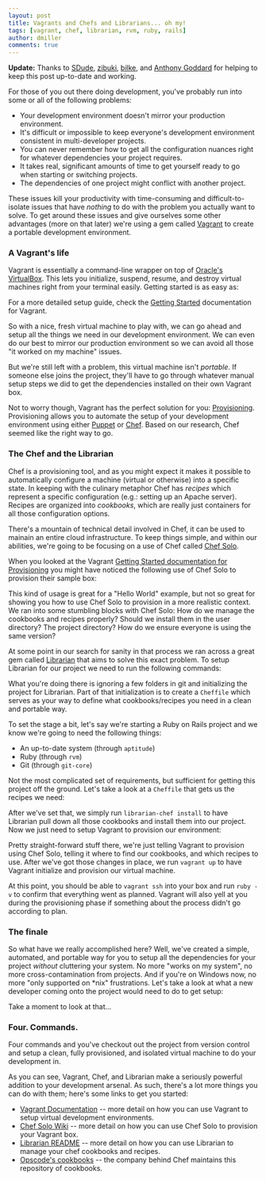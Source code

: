 ```yaml
---
layout: post
title: Vagrants and Chefs and Librarians... oh my!
tags: [vagrant, chef, librarian, rvm, ruby, rails]
author: dmiller
comments: true
---
```


**Update:**
Thanks to [SDude]({{page.url}}#comment-677428811), [zibuki]({{page.url}}#comment-584010225), [bilke]({{page.url}}#comment-537553234), and [Anthony Goddard]({{page.url}}#comment-521570237) for helping to keep this post up-to-date and working.

For those of you out there doing development, you've probably run into some or all of the following problems:

* Your development environment doesn't mirror your production environment.
* It's difficult or impossible to keep everyone's development environment consistent in multi-developer projects.
* You can never remember how to get all the configuration nuances right for whatever dependencies your project requires.
* It takes real, significant amounts of time to get yourself ready to go when starting or switching projects.
* The dependencies of one project might conflict with another project.

These issues kill your productivity with time-consuming and difficult-to-isolate issues that have _nothing_ to do with the problem you actually want to solve. To get around these issues and give ourselves some other advantages (more on that later) we're using a gem called [Vagrant](http://vagrantup.com) to create a portable development environment.

<!-- #REST#BEGIN -->

### A Vagrant's life

Vagrant is essentially a command-line wrapper on top of [Oracle's VirtualBox](http://www.virtualbox.org/). This lets you initialize, suspend, resume, and destroy virtual machines right from your terminal easily. Getting started is as easy as:

<script src="https://gist.github.com/2564740.js?file=vagrant"></script>

For a more detailed setup guide, check the [Getting Started](http://vagrantup.com/v1/docs/getting-started/index.html) documentation for Vagrant.

So with a nice, fresh virtual machine to play with, we can go ahead and setup all the things we need in our development environment. We can even do our best to mirror our production environment so we can avoid all those "it worked on my machine" issues.

But we're still left with a problem, this virtual machine isn't _portable_. If someone else joins the project, they'll have to go through whatever manual setup steps we did to get the dependencies installed on their own Vagrant box.

Not to worry though, Vagrant has the perfect solution for you: [Provisioning](http://vagrantup.com/v1/docs/getting-started/provisioning.html). Provisioning allows you to automate the setup of your development environment using either [Puppet](http://puppetlabs.com/puppet/what-is-puppet/) or [Chef](http://wiki.opscode.com/display/chef/Home). Based on our research, Chef seemed like the right way to go.

### The Chef and the Librarian

Chef is a provisioning tool, and as you might expect it makes it possible to automatically configure a machine (virtual or otherwise) into a specific state. In keeping with the culinary metaphor Chef has _recipes_ which represent a specific configuration (e.g.: setting up an Apache server). Recipes are organized into _cookbooks_, which are really just containers for all those configuration options.

There's a mountain of technical detail involved in Chef, it can be used to mainain an entire cloud infrastructure. To keep things simple, and within our abilities, we're going to be focusing on a use of Chef called [Chef Solo](http://wiki.opscode.com/display/chef/Chef+Solo).

When you looked at the Vagrant [Getting Started documentation for Provisioning](http://vagrantup.com/v1/docs/getting-started/provisioning.html) you might have noticed the following use of Chef Solo to provision their sample box:

<script src="https://gist.github.com/2564740.js?file=Vagrantfile-Getting-Started"></script>

This kind of usage is great for a "Hello World" example, but not so great for showing you how to use Chef  Solo to provision in a more realistic context. We ran into some stumbling blocks with Chef Solo: How do we manage the cookbooks and recipes properly? Should we install them in the user directory? The project directory? How do we ensure everyone is using the same version?

At some point in our search for sanity in that process we ran across a great gem called [Librarian](https://github.com/applicationsonline/librarian) that aims to solve this exact problem. To setup Librarian for our project we need to run the following commands:

<script src="https://gist.github.com/2564740.js?file=librarian"></script>

What you're doing there is ignoring a few folders in git and initializing the project for Librarian. Part of that initialization is to create a `Cheffile` which serves as your way to define what cookbooks/recipes you need in a clean and portable way.

To set the stage a bit, let's say we're starting a Ruby on Rails project and we know we're going to need the following things:

* An up-to-date system (through `aptitude`)
* Ruby (through `rvm`)
* Git (through `git-core`)

Not the most complicated set of requirements, but sufficient for getting this project off the ground. Let's take a look at a `Cheffile` that gets us the recipes we need:

<script src="https://gist.github.com/2564740.js?file=Cheffile"></script>

After we've set that, we simply run `librarian-chef install` to have Librarian pull down all those cookbooks and install them into our project. Now we just need to setup Vagrant to provision our environment:

<script src="https://gist.github.com/2564740.js?file=Vagrantfile"></script>

Pretty straight-forward stuff there, we're just telling Vagrant to provision using Chef Solo, telling it where to find our cookbooks, and which recipes to use. After we've got those changes in place, we run `vagrant up` to have Vagrant initialize and provision our virtual machine.

At this point, you should be able to `vagrant ssh` into your box and run `ruby -v` to confirm that everything went as planned. Vagrant will also yell at you during the provisioning phase if something about the process didn't go according to plan.

### The finale

So what have we really accomplished here? Well, we've created a simple, automated, and portable way for you to setup all the dependencies for your project *without* cluttering your system. No more "works on my system", no more cross-contamination from projects. And if you're on Windows now, no more "only supported on *nix" frustrations. Let's take a look at what a new developer coming onto the project would need to do to get setup:

<script src="https://gist.github.com/2564740.js?file=finale"></script>

Take a moment to look at that...

### Four. Commands.

Four commands and you've checkout out the project from version control and setup a clean, fully provisioned, and isolated virtual machine to do your development in.

As you can see, Vagrant, Chef, and Librarian make a seriously powerful addition to your development arsenal. As such, there's a lot more things you can do with them; here's some links to get you started:

* [Vagrant Documentation](http://vagrantup.com/v1/docs/index.html) -- more detail on how you can use Vagrant to setup virtual development environments.
* [Chef Solo Wiki](http://wiki.opscode.com/display/chef/Chef+Solo) -- more detail on how you can use Chef Solo to provision your Vagrant box.
* [Librarian README](https://github.com/applicationsonline/librarian/blob/master/README.md) -- more detail on how you can use Librarian to manage your chef cookbooks and recipes.
* [Opscode's cookbooks](https://github.com/opscode/cookbooks) -- the company behind Chef maintains this repository of cookbooks.

<!-- #REST#END -->
